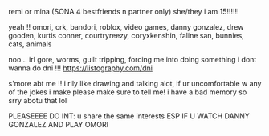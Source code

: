 remi or mina (SONA 4 bestfriends n partner only)
she/they i am 15!!!!!!

yeah !! omori, crk, bandori, roblox, video games, danny gonzalez, drew gooden, kurtis conner, courtryreezy, coryxkenshin, faline san, bunnies, cats, animals

noo .. irl gore, worms, guilt tripping, forcing me into doing something i dont wanna do
dni !!! https://listography.com/dni

s'more abt me !! i rlly like drawing and talking alot, if ur uncomfortable w any of the jokes i make please make sure to tell me! i have a bad memory so srry abotu that lol

PLEASEEEE DO INT:
u share the same interests ESP IF U WATCH DANNY GONZALEZ AND PLAY OMORI